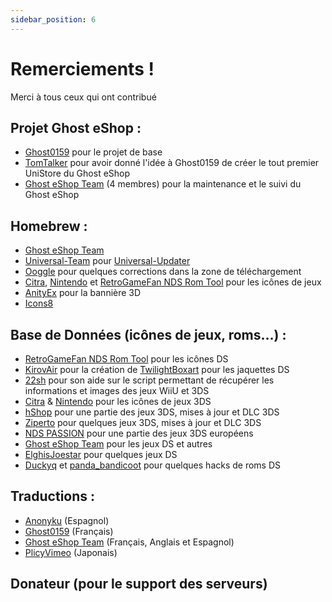 ```yaml
---
sidebar_position: 6
---
```


# Remerciements !

Merci à tous ceux qui ont contribué


## Projet Ghost eShop :
- [Ghost0159](https://github.com/Ghost0159) pour le projet de base
- [TomTalker](https://github.com/tomtalker) pour avoir donné l'idée à Ghost0159 de créer le tout premier UniStore du Ghost eShop
- [Ghost eShop Team](https://github.com/ghost-land) (4 membres) pour la maintenance et le suivi du Ghost eShop

## Homebrew :
- [Ghost eShop Team](https://github.com/ghost-land)
- [Universal-Team](https://github.com/universal-Team/) pour [Universal-Updater](https://github.com/universal-Team/universal-updater)
- [Ooggle](https://github.com/Ooggle) pour quelques corrections dans la zone de téléchargement
- [Citra](https://citra-emu.org/), [Nintendo](https://nintendo.com) et [RetroGameFan NDS Rom Tool](https://gbatemp.net/download/retrogamefan-nds-rom-tool-v1-0_b1215.35735/) pour les icônes de jeux
- [AnityEx](https://ko-fi.com/anityex) pour la bannière 3D
- [Icons8](https://icons8.com)

## Base de Données (icônes de jeux, roms...) :
- [RetroGameFan NDS Rom Tool](https://gbatemp.net/download/retrogamefan-nds-rom-tool-v1-0_b1215.35735/) pour les icônes DS
- [KirovAir](https://github.com/KirovAir) pour la création de [TwilightBoxart](https://github.com/KirovAir/TwilightBoxart) pour les jaquettes DS
- [22sh](https://twitter.com/0x22sh) pour son aide sur le script permettant de récupérer les informations et images des jeux WiiU et 3DS
- [Citra](https://citra-emu.org/) & [Nintendo](https://nintendo.com) pour les icônes de jeux 3DS
- [hShop](https://hshop.erista.me/) pour une partie des jeux 3DS, mises à jour et DLC 3DS
- [Ziperto](https://www.ziperto.com/) pour quelques jeux 3DS, mises à jour et DLC 3DS
- [NDS PASSION](https://www.nds-passion.xyz/) pour une partie des jeux 3DS européens
- [Ghost eShop Team](https://github.com/ghost-land) pour les jeux DS et autres
- [ElghisJoestar](https://github.com/Elghis) pour quelques jeux DS
- [Duckyq](https://discord.com/users/447352661424078858) et [panda_bandicoot](https://discord.com/users/835466498129657868) pour quelques hacks de roms DS

## Traductions :
- [Anonyku](https://github.com/anonyku) (Espagnol)
- [Ghost0159](https://github.com/Ghost0159) (Français)
- [Ghost eShop Team](https://github.com/ghost-land) (Français, Anglais et Espagnol)
- [PlicyVimeo](https://github.com/kuragehimekurara1) (Japonais)

## Donateur (pour le support des serveurs)